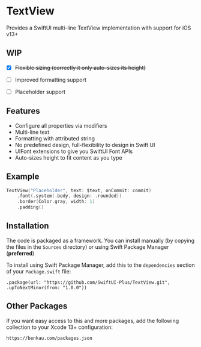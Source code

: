 # TextView

Provides a SwiftUI multi-line TextView implementation with support for iOS v13+

## WIP

- [x] ~~Flexible sizing (correctly it only auto-sizes its height)~~
- [ ] Improved formatting support
- [ ] Placeholder support
 

## Features

- Configure all properties via modifiers
- Multi-line text
- Formatting with attributed string
- No predefined design, full-flexibility to design in Swift UI
- UIFont extensions to give you SwiftUI Font APIs
- Auto-sizes height to fit content as you type

## Example

```swift
TextView("Placeholder", text: $text, onCommit: commit)
    .font(.system(.body, design: .rounded))
    .border(Color.gray, width: 1)
    .padding()
```

## Installation

The code is packaged as a framework. You can install manually (by copying the files in the `Sources` directory) or using Swift Package Manager (__preferred__)

To install using Swift Package Manager, add this to the `dependencies` section of your `Package.swift` file:

`.package(url: "https://github.com/SwiftUI-Plus/TextView.git", .upToNextMinor(from: "1.0.0"))`

## Other Packages

If you want easy access to this and more packages, add the following collection to your Xcode 13+ configuration:

`https://benkau.com/packages.json`
